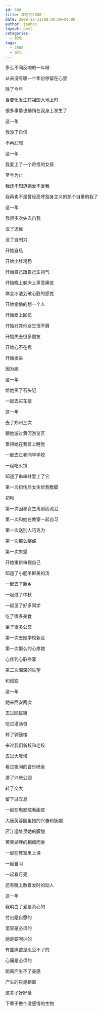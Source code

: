 ```yaml
---
id: 600
title: 难忘的2008
date: 2008-12-31T08:00:00+00:00
author: jeehon
layout: post
categories:
  - 其他
tags:
  - 2008
  - 记忆
---
```

多么不同反响的一年呀
  
从来没有哪一个年份停留在心里
  
除了今年
  
当变化发生在祖国大地上时
  
很多事情也悄悄在我身上发生了

这一年
  
我没了自信
  
不再幻想
  
这一年
  
我爱上了一个奇怪的女孩
  
至今为止
  
我还不知道她爱不爱我
  
我再也不是曾经高呼独身主义的那个自豪的我了
  
这一年
  
我很多次失去自我
  
没了思维
  
没了自制力
  
开始自私
  
开始小肚鸡肠
  
开始自己跟自己生闷气
  
开始晚上躺床上享受痛苦
  
体会冰渣划破心脏的感觉
  
开始偷偷的想一个人
  
开始爱上回忆
  
开始对其他女生很不屑
  
开始失去很多朋友
  
开始心不在焉
  
开始发呆
  
因为她
  
这一年
  
给她买了石头记
  
一起去买车票
  
这一年
  
去了郑州三次
  
跟她游过黄河游览区
  
累得她在我肩上睡觉
  
一起去过老同学学校
  
一起吃火锅
  
知道了串串并爱上了它
  
第一次扭伤后女生给我敷脚
  
初吻
  
第一次因和女生离别而流泪
  
第一次和她在教室一起自习
  
第一次送别人巧克力
  
第一次那么龌鹾
  
第一次失望
  
开始重新审视自己
  
知道了小肥羊鲜美的汤
  
一起去了新乡
  
一起过了中秋
  
一起见了好多同学
  
吃了很多美食
  
坐了很多公交
  
第一次去她学校新区
  
第一次那么的心疼她
  
心疼到心脏痉孪
  
第二次深深的失望
  
和孤独
  
这一年
  
她来西安两次
  
去过回民街
  
吃过灌汤包
  
转了钟鼓楼
  
来过我们新校和老校
  
去过大雁塔
  
看过夜间的音乐喷泉
  
游了兴庆公园
  
转了交大
  
留下过叹息
  
一起在电影院看画皮
  
大唐芙蓉园里她的兴奋和妩媚
  
区江遗址里她的朦胧
  
芙蓉湖畔的相倚而坐
  
一起在教室里上课
  
一起自习
  
一起看月亮
  
还有晚上散着发时的动人
  
这一年
  
我明白了爱是真心的
  
付出是自愿的
  
宽容是必须的
  
她是要呵护的
  
有些痛苦是忍受不了的
  
心痛是必须的
  
距离产生不了美感
  
产生的只是距离
  
这辈子好好爱
  
下辈子做个没感情的生物